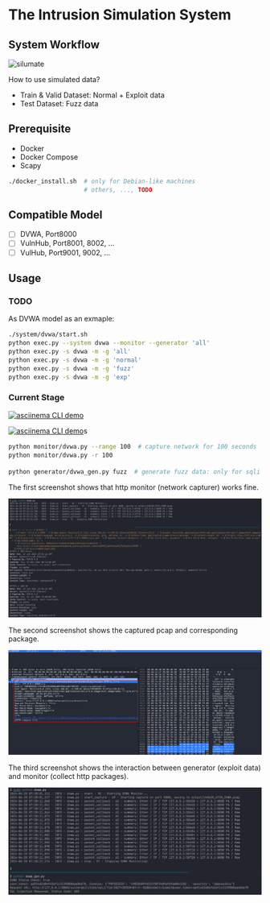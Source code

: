 # The Intrusion Simulation System

## System Workflow

![silumate](https://zhsh.info/post-images/1718472881589.png)

How to use simulated data?

- Train & Valid Dataset: Normal + Exploit data
- Test Dataset: Fuzz data

## Prerequisite

- Docker
- Docker Compose
- Scapy

```bash
./docker_install.sh  # only for Debian-like machines
                     # others, ..., TODO
```

## Compatible Model

- [ ] DVWA, Port8000
- [ ] VulnHub, Port8001, 8002, ...
- [ ] VulHub, Port9001, 9002, ...

## Usage

### TODO

As DVWA model as an exmaple:

```bash
./system/dvwa/start.sh
python exec.py --system dvwa --monitor --generator 'all'
python exec.py -s dvwa -m -g 'all'
python exec.py -s dvwa -m -g 'normal'
python exec.py -s dvwa -m -g 'fuzz'
python exec.py -s dvwa -m -g 'exp'
```

### Current Stage

[![asciinema CLI demo](https://asciinema.org/a/wfeDhk38EzVCnQKiZpePkmCHe.svg)](https://asciinema.org/a/wfeDhk38EzVCnQKiZpePkmCHe?autoplay=1)

[![asciinema CLI demo](https://asciinema.org/a/AOosfNg2XshF9ztfLeLrcqW05.svg)](https://asciinema.org/a/AOosfNg2XshF9ztfLeLrcqW05?autoplay=1)s

```bash
python monitor/dvwa.py --range 100  # capture network for 100 seconds
python monitor/dvwa.py -r 100

python generator/dvwa_gen.py fuzz  # generate fuzz data: only for sqli section
```

The first screenshot shows that http monitor (network capturer) works fine.

![monitor](./assets/1.png)

The second screenshot shows the captured pcap and corresponding package.

![http package](./assets/2.png)

The third screenshot shows the interaction between generator (exploit data) and monitor (collect http packages).

![generator&monitor](./assets/3.png)
